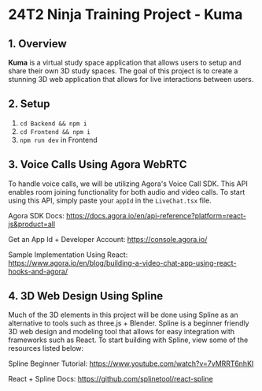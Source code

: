 # 24T2 Ninja Training Project - Kuma

## 1. Overview
**Kuma** is a virtual study space application that allows users to setup and share their own 3D study spaces. The goal of this project is to create a stunning 3D web application that allows for live interactions between users.

## 2. Setup
1. ``` cd Backend && npm i ```
2. ``` cd Frontend && npm i ```
3. ``` npm run dev ``` in Frontend


## 3. Voice Calls Using Agora WebRTC
To handle voice calls, we will be utilizing Agora's Voice Call SDK. This API enables room joining functionality for both audio and video calls. To start using this API, simply paste your ```appId``` in the ```LiveChat.tsx``` file. 

Agora SDK Docs: https://docs.agora.io/en/api-reference?platform=react-js&product=all

Get an App Id + Developer Account: https://console.agora.io/

Sample Implementation Using React: https://www.agora.io/en/blog/building-a-video-chat-app-using-react-hooks-and-agora/


## 4. 3D Web Design Using Spline
Much of the 3D elements in this project will be done using Spline as an alternative to tools such as three.js + Blender. Spline is a beginner friendly 3D web design and modeling tool that allows for easy integration with frameworks such as React. To start building with Spline, view some of the resources listed below:

Spline Beginner Tutorial: https://www.youtube.com/watch?v=7vMRRT6nhKI

React + Spline Docs: https://github.com/splinetool/react-spline